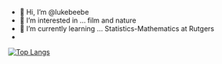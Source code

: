 - 👋 Hi, I’m @lukebeebe
- 👀 I’m interested in ... film and nature
- 🌱 I’m currently learning ... Statistics-Mathematics at Rutgers
- 
[![Top Langs](https://github-readme-stats.vercel.app/api/top-langs/?lukebeebe=your-github-lukebeebe&layout=compact&theme=vision-friendly-dark)](https://github.com/anuraghazra/github-readme-stats)

<!---
lukebeebe/lukebeebe is a ✨ special ✨ repository because its `README.md` (this file) appears on your GitHub profile.
You can click the Preview link to take a look at your changes.
--->
